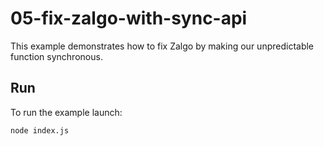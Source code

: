 # 05-fix-zalgo-with-sync-api

This example demonstrates how to fix Zalgo by making our unpredictable function
synchronous.

## Run

To run the example launch:

```bash
node index.js
```
